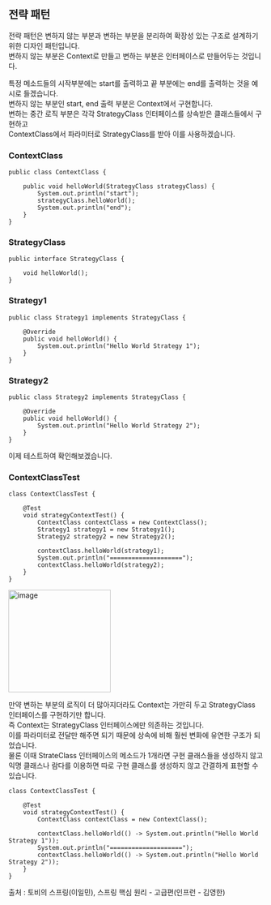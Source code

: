 ## 전략 패턴

전략 패턴은 변하지 않는 부분과 변하는 부분을 분리하여 확장성 있는 구조로 설계하기위한 디자인 패턴입니다.   
변하지 않는 부분은 Context로 만들고 변하는 부분은 인터페이스로 만들어두는 것입니다.  

특정 메소드들의 시작부분에는 start를 출력하고 끝 부분에는 end를 출력하는 것을 예시로 들겠습니다.    
변하지 않는 부분인 start, end 출력 부분은 Context에서 구현합니다.    
변하는 중간 로직 부분은 각각 StrategyClass 인터페이스를 상속받은 클래스들에서 구현하고    
ContextClass에서 파라미터로 StrategyClass를 받아 이를 사용하겠습니다.   

### ContextClass
```
public class ContextClass {

    public void helloWorld(StrategyClass strategyClass) {
        System.out.println("start");
        strategyClass.helloWorld();
        System.out.println("end");
    }
}
```

### StrategyClass
```
public interface StrategyClass {

    void helloWorld();
}
```

### Strategy1
```
public class Strategy1 implements StrategyClass {

    @Override
    public void helloWorld() {
        System.out.println("Hello World Strategy 1");
    }
}
```

### Strategy2
```
public class Strategy2 implements StrategyClass {

    @Override
    public void helloWorld() {
        System.out.println("Hello World Strategy 2");
    }
}
```

이제 테스트하여 확인해보겠습니다.   

### ContextClassTest
```
class ContextClassTest {

    @Test
    void strategyContextTest() {
        ContextClass contextClass = new ContextClass();
        Strategy1 strategy1 = new Strategy1();
        Strategy2 strategy2 = new Strategy2();

        contextClass.helloWorld(strategy1);
        System.out.println("====================");
        contextClass.helloWorld(strategy2);
    }
}
```
<img width="202" alt="image" src="https://user-images.githubusercontent.com/84896838/232935707-fe18a11c-3dd6-478b-90f1-243676e6c4d2.png">

만약 변하는 부분의 로직이 더 많아지더라도 Context는 가만히 두고 StrategyClass 인터페이스를 구현하기만 합니다.    
즉 Context는 StrategyClass 인터페이스에만 의존하는 것입니다.      
이를 파라미터로 전달만 해주면 되기 때문에 상속에 비해 훨씬 변화에 유연한 구조가 되었습니다.       
물론 이때 StrateClass 인터페이스의 메소드가 1개라면 구현 클래스들을 생성하지 않고     
익명 클래스나 람다를 이용하면 따로 구현 클래스를 생성하지 않고 간결하게 표현할 수 있습니다.   
```
class ContextClassTest {

    @Test
    void strategyContextTest() {
        ContextClass contextClass = new ContextClass();

        contextClass.helloWorld(() -> System.out.println("Hello World Strategy 1"));
        System.out.println("====================");
        contextClass.helloWorld(() -> System.out.println("Hello World Strategy 2"));
    }
}
```

출처 : 토비의 스프링(이일민), 스프링 핵심 원리 - 고급편(인프런 - 김영한)  
        
